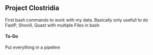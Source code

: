 ## Project Clostridia

First bash commands to work with my data.
Basically only usefull to do FastP, Shovill, Quast with multiple Files in bash

#### To-Do

Put everything in a pipeline

